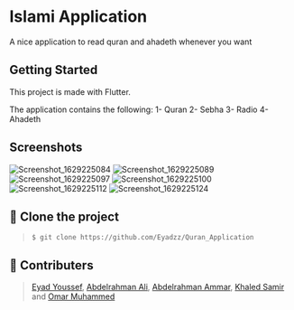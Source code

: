 # Islami Application

A nice application to read quran and ahadeth whenever you want

## Getting Started

This project is made with Flutter.

The application contains the following:
  1- Quran
  2- Sebha
  3- Radio
  4- Ahadeth

## Screenshots
![Screenshot_1629225084](https://user-images.githubusercontent.com/66397595/129781406-80b60d24-646e-4413-b867-d87cf94bc289.png)
![Screenshot_1629225089](https://user-images.githubusercontent.com/66397595/129781409-2692a264-b57e-4e7e-a464-29576449afce.png)
![Screenshot_1629225097](https://user-images.githubusercontent.com/66397595/129781413-fd3c6db2-facb-4cac-901c-36eba3937b77.png)
![Screenshot_1629225100](https://user-images.githubusercontent.com/66397595/129781416-de853a2c-6f3c-4fb5-a6cf-a0f3f3f6dcc2.png)
![Screenshot_1629225112](https://user-images.githubusercontent.com/66397595/129781420-4f32d8e2-03bb-4041-8b88-5968944ada4c.png)
![Screenshot_1629225124](https://user-images.githubusercontent.com/66397595/129781423-9a773352-efae-4feb-855c-fe485c76674d.png)


## :dart: ​Clone the project

> `$ git clone https://github.com/Eyadzz/Quran_Application`

## :busts_in_silhouette:  Contributers

> [Eyad Youssef](https://github.com/Eyadzz), [Abdelrahman Ali](https://github.com/abdelrahmanali6), [Abdelrahman Ammar](https://github.com/Abdelrhman-ammar), [Khaled Samir](https://github.com/khaledsamirr) and [Omar Muhammed](https://github.com/OmarMohamed256)
